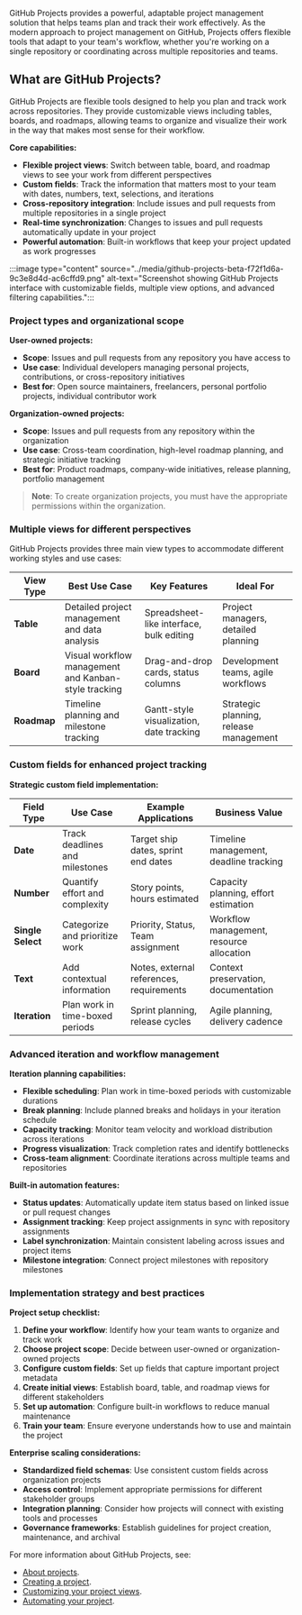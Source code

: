 GitHub Projects provides a powerful, adaptable project management solution that helps teams plan and track their work effectively. As the modern approach to project management on GitHub, Projects offers flexible tools that adapt to your team's workflow, whether you're working on a single repository or coordinating across multiple repositories and teams.

## What are GitHub Projects?

GitHub Projects are flexible tools designed to help you plan and track work across repositories. They provide customizable views including tables, boards, and roadmaps, allowing teams to organize and visualize their work in the way that makes most sense for their workflow.

**Core capabilities:**

- **Flexible project views**: Switch between table, board, and roadmap views to see your work from different perspectives
- **Custom fields**: Track the information that matters most to your team with dates, numbers, text, selections, and iterations
- **Cross-repository integration**: Include issues and pull requests from multiple repositories in a single project
- **Real-time synchronization**: Changes to issues and pull requests automatically update in your project
- **Powerful automation**: Built-in workflows that keep your project updated as work progresses

:::image type="content" source="../media/github-projects-beta-f72f1d6a-9c3e8d4d-ac6cffd9.png" alt-text="Screenshot showing GitHub Projects interface with customizable fields, multiple view options, and advanced filtering capabilities.":::

### Project types and organizational scope

**User-owned projects:**

- **Scope**: Issues and pull requests from any repository you have access to
- **Use case**: Individual developers managing personal projects, contributions, or cross-repository initiatives
- **Best for**: Open source maintainers, freelancers, personal portfolio projects, individual contributor work

**Organization-owned projects:**

- **Scope**: Issues and pull requests from any repository within the organization
- **Use case**: Cross-team coordination, high-level roadmap planning, and strategic initiative tracking
- **Best for**: Product roadmaps, company-wide initiatives, release planning, portfolio management

> **Note**: To create organization projects, you must have the appropriate permissions within the organization.

### Multiple views for different perspectives

GitHub Projects provides three main view types to accommodate different working styles and use cases:

| **View Type** | **Best Use Case**                                    | **Key Features**                         | **Ideal For**                          |
| ------------- | ---------------------------------------------------- | ---------------------------------------- | -------------------------------------- |
| **Table**     | Detailed project management and data analysis        | Spreadsheet-like interface, bulk editing | Project managers, detailed planning    |
| **Board**     | Visual workflow management and Kanban-style tracking | Drag-and-drop cards, status columns      | Development teams, agile workflows     |
| **Roadmap**   | Timeline planning and milestone tracking             | Gantt-style visualization, date tracking | Strategic planning, release management |

### Custom fields for enhanced project tracking

**Strategic custom field implementation:**

| **Field Type**    | **Use Case**                    | **Example Applications**                 | **Business Value**                       |
| ----------------- | ------------------------------- | ---------------------------------------- | ---------------------------------------- |
| **Date**          | Track deadlines and milestones  | Target ship dates, sprint end dates      | Timeline management, deadline tracking   |
| **Number**        | Quantify effort and complexity  | Story points, hours estimated            | Capacity planning, effort estimation     |
| **Single Select** | Categorize and prioritize work  | Priority, Status, Team assignment        | Workflow management, resource allocation |
| **Text**          | Add contextual information      | Notes, external references, requirements | Context preservation, documentation      |
| **Iteration**     | Plan work in time-boxed periods | Sprint planning, release cycles          | Agile planning, delivery cadence         |

### Advanced iteration and workflow management

**Iteration planning capabilities:**

- **Flexible scheduling**: Plan work in time-boxed periods with customizable durations
- **Break planning**: Include planned breaks and holidays in your iteration schedule
- **Capacity tracking**: Monitor team velocity and workload distribution across iterations
- **Progress visualization**: Track completion rates and identify bottlenecks
- **Cross-team alignment**: Coordinate iterations across multiple teams and repositories

**Built-in automation features:**

- **Status updates**: Automatically update item status based on linked issue or pull request changes
- **Assignment tracking**: Keep project assignments in sync with repository assignments
- **Label synchronization**: Maintain consistent labeling across issues and project items
- **Milestone integration**: Connect project milestones with repository milestones

### Implementation strategy and best practices

**Project setup checklist:**

1. **Define your workflow**: Identify how your team wants to organize and track work
2. **Choose project scope**: Decide between user-owned or organization-owned projects
3. **Configure custom fields**: Set up fields that capture important project metadata
4. **Create initial views**: Establish board, table, and roadmap views for different stakeholders
5. **Set up automation**: Configure built-in workflows to reduce manual maintenance
6. **Train your team**: Ensure everyone understands how to use and maintain the project

**Enterprise scaling considerations:**

- **Standardized field schemas**: Use consistent custom fields across organization projects
- **Access control**: Implement appropriate permissions for different stakeholder groups
- **Integration planning**: Consider how projects will connect with existing tools and processes
- **Governance frameworks**: Establish guidelines for project creation, maintenance, and archival

For more information about GitHub Projects, see:

- [About projects](https://docs.github.com/en/issues/planning-and-tracking-with-projects/learning-about-projects/about-projects).
- [Creating a project](https://docs.github.com/en/issues/planning-and-tracking-with-projects/creating-projects/creating-a-project).
- [Customizing your project views](https://docs.github.com/issues/planning-and-tracking-with-projects/customizing-views-in-your-project).
- [Automating your project](https://docs.github.com/issues/planning-and-tracking-with-projects/automating-your-project).
